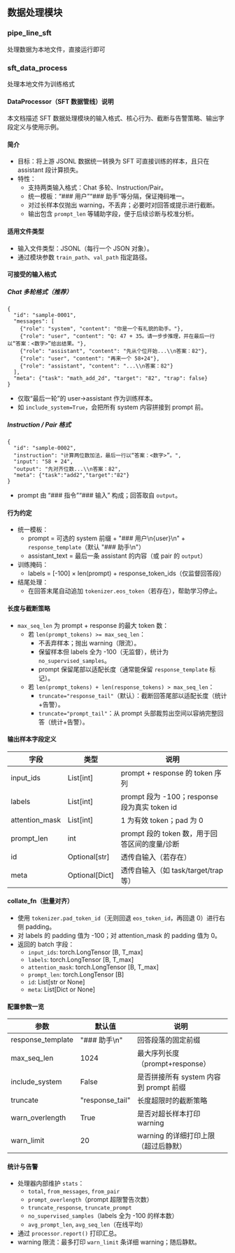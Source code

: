 ## 数据处理模块
### pipe_line_sft
处理数据为本地文件，直接运行即可

### sft_data_process
处理本地文件为训练格式
#### DataProcessor（SFT 数据管线）说明
本文档描述 SFT 数据处理模块的输入格式、核心行为、截断与告警策略、输出字段定义与使用示例。
#### 简介
- 目标：将上游 JSONL 数据统一转换为 SFT 可直接训练的样本，且只在 assistant 段计算损失。
- 特性：
  - 支持两类输入格式：Chat 多轮、Instruction/Pair。
  - 统一模板：“### 用户”“### 助手”等分隔，保证掩码唯一。
  - 对过长样本仅抛出 warning，不丢弃；必要时对回答或提示进行截断。
  - 输出包含 `prompt_len` 等辅助字段，便于后续诊断与校准分析。
#### 适用文件类型
- 输入文件类型：JSONL（每行一个 JSON 对象）。
- 通过模块参数 `train_path`、`val_path` 指定路径。
#### 可接受的输入格式
##### Chat 多轮格式（推荐）
```
{
  "id": "sample-0001",
  "messages": [
    {"role": "system", "content": "你是一个有礼貌的助手。"},
    {"role": "user", "content": "Q: 47 + 35。请一步步推理，并在最后一行以“答案：<数字>”给出结果。"},
    {"role": "assistant", "content": "先从个位开始...\\n答案：82"},
    {"role": "user", "content": "再来一个 58+24"},
    {"role": "assistant", "content": "...\\n答案：82"}
  ],
  "meta": {"task": "math_add_2d", "target": "82", "trap": false}
}
```
- 仅取“最后一轮”的 user→assistant 作为训练样本。
- 如 `include_system=True`，会把所有 system 内容拼接到 prompt 前。
##### Instruction / Pair 格式
```
{
  "id": "sample-0002",
  "instruction": "计算两位数加法，最后一行以“答案：<数字>”。",
  "input": "58 + 24",
  "output": "先对齐位数...\\n答案：82",
  "meta": {"task":"add2","target":"82"}
}
```
- prompt 由 “### 指令”“### 输入” 构成；回答取自 `output`。
#### 行为约定
- 统一模板：
  - prompt = 可选的 system 前缀 + "### 用户\n{user}\n" + `response_template`（默认 "### 助手\n"）
  - assistant_text = 最后一条 assistant 的内容（或 pair 的 `output`）
- 训练掩码：
  - labels = [-100] × len(prompt) + response_token_ids（仅监督回答段）
- 结尾处理：
  - 在回答末尾自动追加 `tokenizer.eos_token`（若存在），帮助学习停止。
#### 长度与截断策略
- `max_seq_len` 为 prompt + response 的最大 token 数：
  - 若 `len(prompt_tokens) >= max_seq_len`：
    - 不丢弃样本；抛出 warning（限流）。
    - 保留样本但 labels 全为 -100（无监督），统计为 `no_supervised_samples`。
    - prompt 保留尾部以适配长度（通常能保留 `response_template` 标记）。
  - 若 `len(prompt_tokens) + len(response_tokens) > max_seq_len`：
    - `truncate="response_tail"`（默认）：截断回答尾部以适配长度（统计+告警）。
    - `truncate="prompt_tail"`：从 prompt 头部裁剪出空间以容纳完整回答（统计+告警）。
#### 输出样本字段定义
| 字段 | 类型 | 说明 |
| --- | --- | --- |
| input_ids | List[int] | prompt + response 的 token 序列 |
| labels | List[int] | prompt 段为 -100；response 段为真实 token id |
| attention_mask | List[int] | 1 为有效 token；pad 为 0 |
| prompt_len | int | prompt 段的 token 数，用于回答区间的度量/诊断 |
| id | Optional[str] | 透传自输入（若存在） |
| meta | Optional[Dict] | 透传自输入（如 task/target/trap 等） |
#### collate_fn（批量对齐）
- 使用 `tokenizer.pad_token_id`（无则回退 `eos_token_id`，再回退 0）进行右侧 padding。
- 对 labels 的 padding 值为 -100；对 attention_mask 的 padding 值为 0。
- 返回的 batch 字段：
  - `input_ids`: torch.LongTensor [B, T_max]
  - `labels`: torch.LongTensor [B, T_max]
  - `attention_mask`: torch.LongTensor [B, T_max]
  - `prompt_len`: torch.LongTensor [B]
  - `id`: List[str or None]
  - `meta`: List[Dict or None]
#### 配置参数一览
| 参数 | 默认值 | 说明 |
| --- | --- | --- |
| response_template | "### 助手\n" | 回答段落的固定前缀 |
| max_seq_len | 1024 | 最大序列长度（prompt+response） |
| include_system | False | 是否拼接所有 system 内容到 prompt 前缀 |
| truncate | "response_tail" | 长度超限时的截断策略 |
| warn_overlength | True | 是否对超长样本打印 warning |
| warn_limit | 20 | warning 的详细打印上限（超过后静默） |
#### 统计与告警
- 处理器内部维护 `stats`：
  - `total`, `from_messages`, `from_pair`
  - `prompt_overlength`（prompt 超限警告次数）
  - `truncate_response`, `truncate_prompt`
  - `no_supervised_samples`（labels 全为 -100 的样本数）
  - `avg_prompt_len`, `avg_seq_len`（在线平均）
- 通过 `processor.report()` 打印汇总。
- warning 限流：最多打印 `warn_limit` 条详细 warning；随后静默。